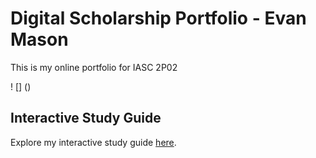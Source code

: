 # Digital Scholarship Portfolio - Evan Mason

This is my online portfolio for IASC 2P02

! [] ()

## Interactive Study Guide
Explore my interactive study guide [here](2P02Team1InteractiveStudyGuide.html).
